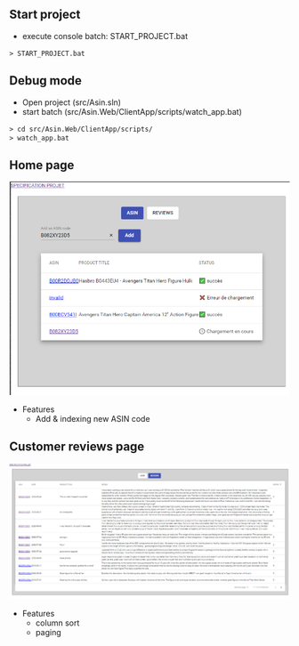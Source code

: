 
## Start project
- execute console batch:  START_PROJECT.bat

````batch
> START_PROJECT.bat
````

## Debug mode
- Open project (src/Asin.sln)
- start batch (src/Asin.Web/ClientApp/scripts/watch_app.bat)

````batch
> cd src/Asin.Web/ClientApp/scripts/
> watch_app.bat
````


## Home page
![img](demo/Home.png)
* Features
  * Add & indexing new ASIN code 

## Customer reviews page
![img](demo/Reviews.png)
* Features
  * column sort
  * paging